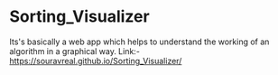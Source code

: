 # Sorting_Visualizer
Its's basically a web app which helps to understand the working of an algorithm in a graphical way.
Link:- https://souravreal.github.io/Sorting_Visualizer/
